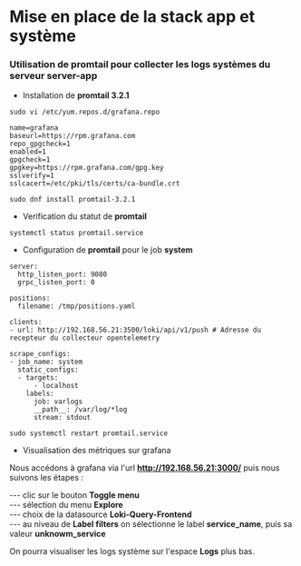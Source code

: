 # Mise en place de la stack app et système

### Utilisation de promtail pour collecter les logs systèmes du serveur server-app

- Installation de **promtail 3.2.1**

```
sudo vi /etc/yum.repos.d/grafana.repo
```

```
name=grafana
baseurl=https://rpm.grafana.com
repo_gpgcheck=1
enabled=1
gpgcheck=1
gpgkey=https://rpm.grafana.com/gpg.key
sslverify=1
sslcacert=/etc/pki/tls/certs/ca-bundle.crt
```

```
sudo dnf install promtail-3.2.1
```

- Verification du statut de **promtail**

```
systemctl status promtail.service
```

- Configuration de **promtail** pour le job **system**

```
server:
  http_listen_port: 9080
  grpc_listen_port: 0

positions:
  filename: /tmp/positions.yaml

clients:
- url: http://192.168.56.21:3500/loki/api/v1/push # Adresse du recepteur du collecteur opentelemetry

scrape_configs:
- job_name: system
  static_configs:
  - targets:
      - localhost
    labels:
      job: varlogs
      __path__: /var/log/*log
      stream: stdout
```

```
sudo systemctl restart promtail.service
```

- Visualisation des métriques sur grafana

Nous accédons à grafana via l'url **http://192.168.56.21:3000/** puis nous suivons les étapes :

--- clic sur le bouton **Toggle menu** <br>
--- sélection du menu **Explore** <br>
--- choix de la datasource **Loki-Query-Frontend** <br>
--- au niveau de **Label filters** on sélectionne le label **service_name**, puis sa valeur **unknowm_service**

On pourra visualiser les logs système sur l'espace **Logs** plus bas.